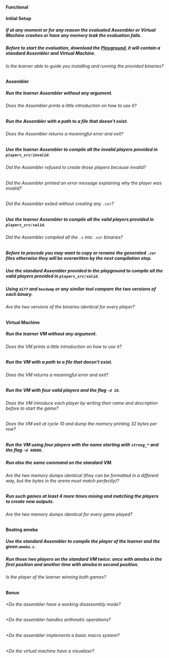 #### Functional

#### Initial Setup

##### If at any moment or for any reason the evaluated Assembler or Virtual Machine crashes or have any memory leak the evaluation fails.

##### Before to start the evaluation, download the [Playground](../data/playground.zip), it will contain a standard Assembler and Virtual Machine.

###### Is the learner able to guide you installing and running the provided binaries?

#### Assembler

##### Run the learner Assembler without any argument.

###### Does the Assembler prints a little introduction on how to use it?

##### Run the Assembler with a path to a file that doesn't exist.

###### Does the Assembler returns a meaningful error and exit?

##### Use the learner Assembler to compile all the invalid players provided in `players_src/invalid`.

###### Did the Assembler refused to create those players because invalid?

###### Did the Assembler printed an error message explaining why the player was invalid?

###### Did the Assembler exited without creating any `.cor`?

##### Use the learner Assembler to compile all the valid players provided in `players_src/valid`.

###### Did the Assembler compiled all the `.s` into `.cor` binaries?

##### Before to procede you may want to copy or rename the generated `.cor` files otherwise they will be overwritten by the next compilation step.

##### Use the standard Assembler provided in the playground to compile all the valid players provided in `players_src/valid`.

##### Using `diff` and `hexdump` or any similar tool compare the two versions of each binary.

###### Are the two versions of the binaries identical for every player?

#### Virtual Machine

##### Run the learner VM without any argument.

###### Does the VM prints a little introduction on how to use it?

##### Run the VM with a path to a file that doesn't exist.

###### Does the VM returns a meaningful error and exit?

##### Run the VM with four valid players and the flag `-d 10`.

###### Does the VM introduce each player by writing their name and description before to start the game?

###### Does the VM exit at cycle 10 and dump the memory printing 32 bytes per row?

##### Run the VM using four players with the name starting with `strong_*` and the flag `-d 40000`.

##### Run also the same command on the standard VM.

###### Are the two memory dumps identical (they can be formatted in a different way, but the bytes in the arena must match perfectly)?

##### Run such games at least 4 more times mixing and matching the players to create new outputs.

###### Are the two memory dumps identical for every game played?

#### Beating ameba

##### Use the standard Assembler to compile the player of the learner and the given `ameba.s`.

##### Run those two players on the standard VM twice: once with ameba in the first position and another time with ameba in second position.

###### Is the player of the learner winning both games?

#### Bonus

###### +Do the assembler have a working disassembly mode?

###### +Do the assembler handles arithmetic operations?

###### +Do the assembler implements a basic macro system?

###### +Do the virtual machine have a visualizer?
